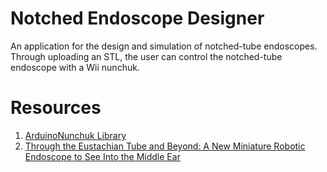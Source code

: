 # Notched Endoscope Designer
An application for the design and simulation of notched-tube endoscopes. Through
uploading an STL, the user can control the notched-tube endoscope with a Wii nunchuk.

# Resources
1. [ArduinoNunchuk Library](https://github.com/GabrielBianconi/arduino-nunchuk)
2. [Through the Eustachian Tube and Beyond: A New Miniature Robotic Endoscope to See Into the Middle Ear](https://ieeexplore.ieee.org/abstract/document/7855722)
